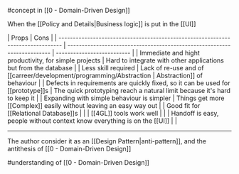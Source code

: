 #concept in [[0 - Domain-Driven Design]]

When the [[Policy and Details|Business logic]] is put in the [[UI]]

| Props                                                                           | Cons                                                                     |
| ------------------------------------------------------------------------------- | ------------------------------------------------------------------------ | -------------------------- |
| Immediate and hight productivity, for simple projects                           | Hard to integrate with other applications but from the database          |
| Less skill required                                                             | Lack of re-use and of [[carreer/development/programming/Abstraction      | Abstraction]] of behaviour |
| Defects in requirements are quickly fixed, so it can be used for [[prototype]]s | The quick prototyping reach a natural limit because it's hard to keep it |
| Expanding with simple behaviour is simpler                                      | Things get more [[Complex]] easily without leaving an easy way out       |
| Good fit for [[Relational Database]]s                                           |                                                                          |
| [[4GL]] tools work well                                                         |                                                                          |
| Handoff is easy, people without context know everything is on the [[UI]]        |                                                                          |

---

The author consider it as an [[Design Pattern|anti-pattern]], and the antithesis of [[0 - Domain-Driven Design]]

#understanding of [[0 - Domain-Driven Design]]
